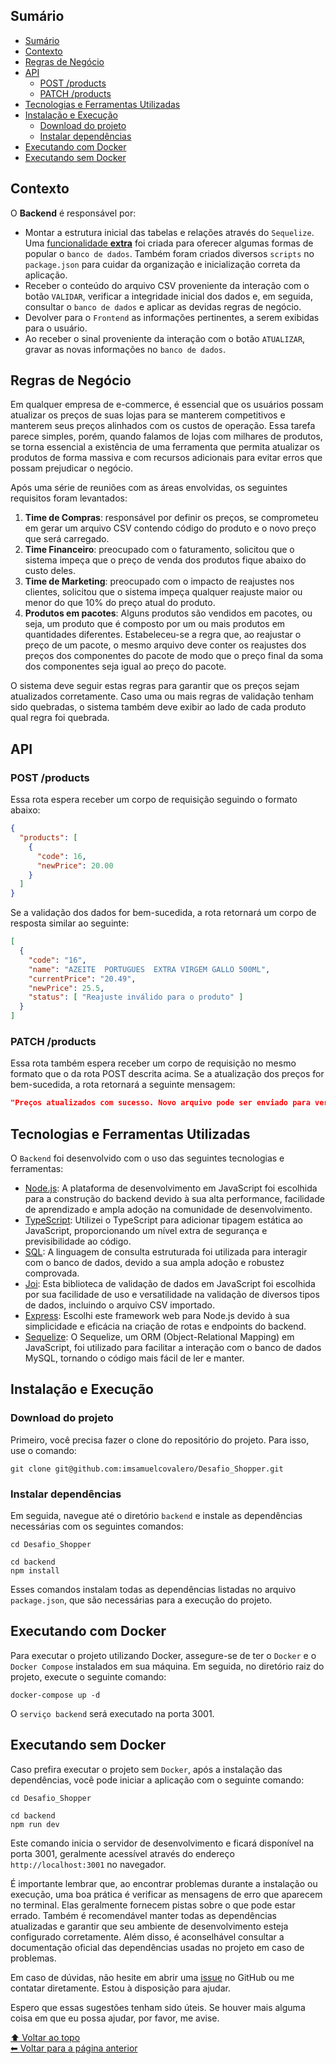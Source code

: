 ## Sumário

- [Sumário](#sumário)
- [Contexto](#contexto)
- [Regras de Negócio](#regras-de-negócio)
- [API](#api)
  - [POST /products](#post-products)
  - [PATCH /products](#patch-products)
- [Tecnologias e Ferramentas Utilizadas](#tecnologias-e-ferramentas-utilizadas)
- [Instalação e Execução](#instalação-e-execução)
  - [Download do projeto](#download-do-projeto)
  - [Instalar dependências](#instalar-dependências)
- [Executando com Docker](#executando-com-docker)
- [Executando sem Docker](#executando-sem-docker)

## Contexto

O __Backend__ é responsável por:

- Montar a estrutura inicial das tabelas e relações através do `Sequelize`. Uma [funcionalidade __extra__](https://github.com/imsamuelcovalero/Desafio_Shopper/blob/main/backend/src/services/DatabaseImportService/README_ImportSQL.md) foi criada para oferecer algumas formas de popular o `banco de dados`. Também foram criados diversos `scripts` no `package.json` para cuidar da organização e inicialização correta da aplicação.
- Receber o conteúdo do arquivo CSV proveniente da interação com o botão `VALIDAR`, verificar a integridade inicial dos dados e, em seguida, consultar o `banco de dados` e aplicar as devidas regras de negócio.
- Devolver para o `Frontend` as informações pertinentes, a serem exibidas para o usuário.
- Ao receber o sinal proveniente da interação com o botão `ATUALIZAR`, gravar as novas informações no `banco de dados`.

## Regras de Negócio

Em qualquer empresa de e-commerce, é essencial que os usuários possam atualizar os preços de suas lojas para se manterem competitivos e manterem seus preços alinhados com os custos de operação. Essa tarefa parece simples, porém, quando falamos de lojas com milhares de produtos, se torna essencial a existência de uma ferramenta que permita atualizar os produtos de forma massiva e com recursos adicionais para evitar erros que possam prejudicar o negócio.

Após uma série de reuniões com as áreas envolvidas, os seguintes requisitos foram levantados:

1. __Time de Compras__: responsável por definir os preços, se comprometeu em gerar um arquivo CSV contendo código do produto e o novo preço que será carregado.
2. __Time Financeiro__: preocupado com o faturamento, solicitou que o sistema impeça que o preço de venda dos produtos fique abaixo do custo deles.
3. __Time de Marketing__: preocupado com o impacto de reajustes nos clientes, solicitou que o sistema impeça qualquer reajuste maior ou menor do que 10% do preço atual do produto.
4. __Produtos em pacotes__: Alguns produtos são vendidos em pacotes, ou seja, um produto que é composto por um ou mais produtos em quantidades diferentes. Estabeleceu-se a regra que, ao reajustar o preço de um pacote, o mesmo arquivo deve conter os reajustes dos preços dos componentes do pacote de modo que o preço final da soma dos componentes seja igual ao preço do pacote.

O sistema deve seguir estas regras para garantir que os preços sejam atualizados corretamente. Caso uma ou mais regras de validação tenham sido quebradas, o sistema também deve exibir ao lado de cada produto qual regra foi quebrada.

## API

### POST /products

Essa rota espera receber um corpo de requisição seguindo o formato abaixo:

```json
{
  "products": [
    {
      "code": 16,
      "newPrice": 20.00
    }
  ]
}
```

Se a validação dos dados for bem-sucedida, a rota retornará um corpo de resposta similar ao seguinte:

```json
[
  {
    "code": "16",
    "name": "AZEITE  PORTUGUES  EXTRA VIRGEM GALLO 500ML",
    "currentPrice": "20.49",
    "newPrice": 25.5,
    "status": [ "Reajuste inválido para o produto" ]
  }
]
```

### PATCH /products

Essa rota também espera receber um corpo de requisição no mesmo formato que o da rota POST descrita acima. Se a atualização dos preços for bem-sucedida, a rota retornará a seguinte mensagem:

```json
"Preços atualizados com sucesso. Novo arquivo pode ser enviado para verificação"
```

## Tecnologias e Ferramentas Utilizadas

O `Backend` foi desenvolvido com o uso das seguintes tecnologias e ferramentas:

- [Node.js](https://nodejs.org/en): A plataforma de desenvolvimento em JavaScript foi escolhida para a construção do backend devido à sua alta performance, facilidade de aprendizado e ampla adoção na comunidade de desenvolvimento.
- [TypeScript](https://www.typescriptlang.org/): Utilizei o TypeScript para adicionar tipagem estática ao JavaScript, proporcionando um nível extra de segurança e previsibilidade ao código.
- [SQL](https://www.mysql.com/): A linguagem de consulta estruturada foi utilizada para interagir com o banco de dados, devido a sua ampla adoção e robustez comprovada.
- [Joi](https://github.com/sideway/joi): Esta biblioteca de validação de dados em JavaScript foi escolhida por sua facilidade de uso e versatilidade na validação de diversos tipos de dados, incluindo o arquivo CSV importado.
- [Express](https://expressjs.com/): Escolhi este framework web para Node.js devido à sua simplicidade e eficácia na criação de rotas e endpoints do backend.
- [Sequelize](https://sequelize.org/): O Sequelize, um ORM (Object-Relational Mapping) em JavaScript, foi utilizado para facilitar a interação com o banco de dados MySQL, tornando o código mais fácil de ler e manter.

## Instalação e Execução

### Download do projeto

Primeiro, você precisa fazer o clone do repositório do projeto. Para isso, use o comando:

```
git clone git@github.com:imsamuelcovalero/Desafio_Shopper.git
```

### Instalar dependências

Em seguida, navegue até o diretório `backend` e instale as dependências necessárias com os seguintes comandos:

```
cd Desafio_Shopper

cd backend
npm install
```

Esses comandos instalam todas as dependências listadas no arquivo `package.json`, que são necessárias para a execução do projeto.

## Executando com Docker

Para executar o projeto utilizando Docker, assegure-se de ter o `Docker` e o `Docker Compose` instalados em sua máquina. Em seguida, no diretório raiz do projeto, execute o seguinte comando:

```
docker-compose up -d
```

O `serviço backend` será executado na porta 3001.

## Executando sem Docker

Caso prefira executar o projeto sem `Docker`, após a instalação das dependências, você pode iniciar a aplicação com o seguinte comando:

```
cd Desafio_Shopper

cd backend
npm run dev
```

Este comando inicia o servidor de desenvolvimento e ficará disponível na porta 3001, geralmente acessível através do endereço `http://localhost:3001` no navegador.

É importante lembrar que, ao encontrar problemas durante a instalação ou execução, uma boa prática é verificar as mensagens de erro que aparecem no terminal. Elas geralmente fornecem pistas sobre o que pode estar errado. Também é recomendável manter todas as dependências atualizadas e garantir que seu ambiente de desenvolvimento esteja configurado corretamente. Além disso, é aconselhável consultar a documentação oficial das dependências usadas no projeto em caso de problemas.

Em caso de dúvidas, não hesite em abrir uma [issue](https://github.com/imsamuelcovalero/Desafio_Shopper/issues) no GitHub ou me contatar diretamente. Estou à disposição para ajudar.

Espero que essas sugestões tenham sido úteis. Se houver mais alguma coisa em que eu possa ajudar, por favor, me avise.

[⬆ Voltar ao topo](##sumário)<br>
[⬅ Voltar para a página anterior](../README.md)
